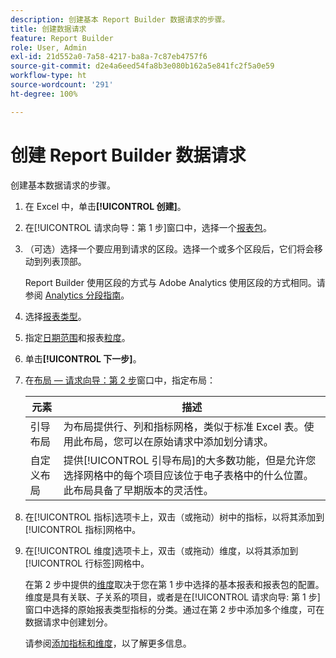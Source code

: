```yaml
---
description: 创建基本 Report Builder 数据请求的步骤。
title: 创建数据请求
feature: Report Builder
role: User, Admin
exl-id: 21d552a0-7a58-4217-ba8a-7c87eb4757f6
source-git-commit: d2e4a6eed54fa8b3e080b162a5e841fc2f5a0e59
workflow-type: ht
source-wordcount: '291'
ht-degree: 100%

---
```


# 创建 Report Builder 数据请求

创建基本数据请求的步骤。

1. 在 Excel 中，单击&#x200B;**[!UICONTROL 创建]**。
1. 在[!UICONTROL 请求向导：第 1 步]窗口中，选择一个[报表包](/help/analyze/report-builder/data-requests/selecting-report-suites/t-select-report-suites.md)。
1. （可选）选择一个要应用到请求的区段。选择一个或多个区段后，它们将会移动到列表顶部。

   Report Builder 使用区段的方式与 Adobe Analytics 使用区段的方式相同。请参阅 [Analytics 分段指南](https://experienceleague.adobe.com/docs/analytics/components/segmentation/seg-home.html)。
1. 选择[报表类型](/help/analyze/report-builder/data-requests/c-report-types/select-report-types.md)。
1. 指定[日期范围](/help/analyze/report-builder/data-requests/configuring-report-dates/custom-calendar.md)和报表[粒度](/help/analyze/report-builder/data-requests/configuring-report-dates/granularity.md)。
1. 单击&#x200B;**[!UICONTROL 下一步]**。
1. 在[布局 — 请求向导：第 2 步](/help/analyze/report-builder/layout/layout.md)窗口中，指定布局：

   | 元素 | 描述 |
   |---|---|
   | 引导布局 | 为布局提供行、列和指标网格，类似于标准 Excel 表。使用此布局，您可以在原始请求中添加划分请求。 |
   | 自定义布局 | 提供[!UICONTROL 引导布局]的大多数功能，但是允许您选择网格中的每个项目应该位于电子表格中的什么位置。此布局具备了早期版本的灵活性。 |

1. 在[!UICONTROL 指标]选项卡上，双击（或拖动）树中的指标，以将其添加到[!UICONTROL 指标]网格中。
1. 在[!UICONTROL 维度]选项卡上，双击（或拖动）维度，以将其添加到[!UICONTROL 行标签]网格中。

   在第 2 步中提供的[维度](https://experienceleague.adobe.com/docs/analytics/analyze/report-builder/layout/filter-dimenson/filter-dimensions.html)取决于您在第 1 步中选择的基本报表和报表包的配置。维度是具有关联、子关系的项目，或者是在[!UICONTROL 请求向导: 第 1 步]窗口中选择的原始报表类型指标的分类。通过在第 2 步中添加多个维度，可在数据请求中创建划分。

   请参阅[添加指标和维度](/help/analyze/report-builder/layout/c-metrics-dimensions/t-add-metrics-and-dimensions.md)，以了解更多信息。
